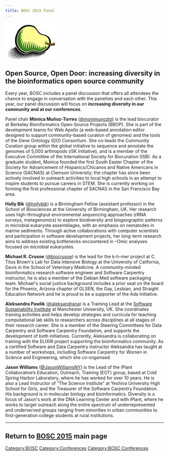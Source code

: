 ```yaml
---
title: BOSC 2015 Panel
---
```


![BOSC logo|link=BOSC\_2015](Pear.png "BOSC logo|link=BOSC_2015")

Open Source, Open Door: increasing diversity in the bioinformatics open source community
----------------------------------------------------------------------------------------

Every year, BOSC includes a panel discussion that offers all attendees
the chance to engage in conversation with the panelists and each other.
This year, our panel discussion will focus on **increasing diversity in
our community and at our conferences**.

Panel chair **Mónica Muñoz-Torres**
([@monimunozto](https://twitter.com/monimunozto)) is the lead biocurator
at Berkeley Bioinformatics Open-Source Projects (BBOP). She is part of
the development teams for Web Apollo (a web-based annotation editor
designed to support community-based curation of genomes) and the tools
of the Gene Ontology (GO) Consortium. She co-leads the Community
Curation group within the global initiative to sequence and annotate the
genomes of 5,000 arthropods (i5K Initiative), and is a member of the
Executive Committee of the International Society for Biocuration (ISB).
As a graduate student, Monica founded the first South Easter Chapter of
the Society for Advancement of Hispanics/Chicanos and Native Americans
in Science (SACNAS) at Clemson University; the chapter has since been
actively involved in outreach activities to local high schools in an
attempt to inspire students to pursue careers in STEM. She is currently
working on forming the first professional chapter of SACNAS in the San
Francisco Bay area.

**Holly Bik** ([@hollybik](https://twitter.com/hollybik)) is a
Birmingham Fellow (assistant professor) in the School of Biosciences at
the University of Birmingham, UK. Her research uses high-throughput
environmental sequencing approaches (rRNA surveys, metagenomics) to
explore biodiversity and biogeographic patterns in microbial eukaryote
assemblages, with an emphasis on nematodes in marine sediments. Through
active collaborations with computer scientists and participation in
software development projects, her long-term research aims to address
existing bottlenecks encountered in –Omic analyses focused on microbial
eukaryotes.

**Michael R. Crusoe** ([@biocrusoe](https://twitter.com/biocrusoe)) is
the lead for the k-h-mer project at C. Titus Brown's Lab for Data
Intensive Biology at the University of California, Davis in the School
of Veterinary Medicine. A community-minded bioinformatics research
software engineer and Software Carpentry instructor, he is also a member
of the Debian Med software packaging team. Michael's social justice
background includes a prior seat on the board for the Phoenix, Arizona
chapter of GLSEN, the Gay, Lesbian, and Straight Education Network and
he is proud to be a supporter of the Ada Initiative.

**Aleksandra Pawlik**
([@aleksandrana](https://twitter.com/aleksandrana)) is a Training Lead
at the [Software Sustainability Institute](http://www.software.ac.uk/)
at Manchester University, UK. She coordinates training activities and
helps develop strategies and curricula for teaching computational lab
skills to researchers across disciplines at all stages of their research
career. She is a member of the Steering Committees for Data Carpentry
and Software Carpentry Foundation, and supports the development of both
initiatives. Currently, Aleksandra is collaborating on training with the
ELIXIR project supporting the bioinformatics community. As a certified
Software and Data Carpentry instructor Aleksandra has taught at a number
of workshops, including Software Carpentry for Women in Science and
Engineering, which she co-organised.

**Jason Williams**
([@JasonWilliamsNY](https://twitter.com/JasonWilliamsNY)) is the Lead of
the iPlant Collaborative’s Education, Outreach, Training (EOT) group,
based at Cold Spring Harbor Laboratory, where he has worked for over 10
years. He is also a Lead Instructor of “The Science Institute” at
Yeshiva University High School for Girls, and the Treasurer of the
Software Carpentry Foundation. His background is in molecular biology
and bioinformatics. Diversity is a focus of Jason's work at the DNA
Learning Center and with iPlant, where he works to target outreach along
the entire spectrum of underrepresented and underserved groups ranging
from minorities in urban communities to first-generation college
students at rural institutions.

------------------------------------------------------------------------

Return to [BOSC 2015](BOSC_2015 "wikilink") main page
-----------------------------------------------------

<Category:BOSC> <Category:Conferences> [Category:BOSC
Conferences](Category:BOSC_Conferences "wikilink")
